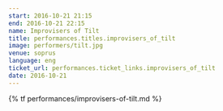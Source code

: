 ```yaml
---
start: 2016-10-21 21:15
end: 2016-10-21 22:15
name: Improvisers of Tilt
title: performances.titles.improvisers_of_tilt
image: performers/tilt.jpg
venue: soprus
language: eng
ticket_url: performances.ticket_links.improvisers_of_tilt
date: 2016-10-21
---
```


{% tf performances/improvisers-of-tilt.md %}
